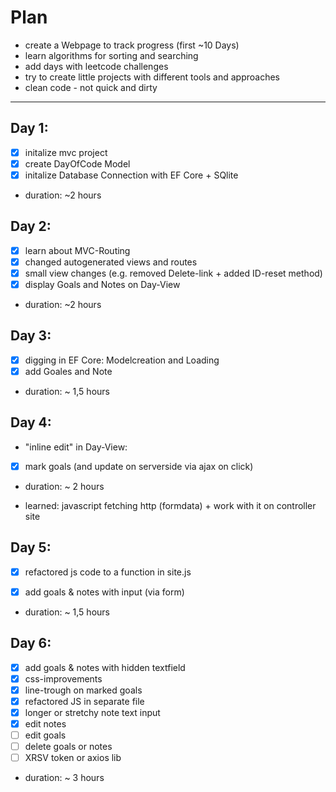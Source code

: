 # Plan
- create a Webpage to track progress (first ~10 Days)
- learn algorithms for sorting and searching
- add days with leetcode challenges
- try to create little projects with different tools and approaches
- clean code - not quick and dirty
- - - 

## Day 1:
- [x] initalize mvc project
- [x] create DayOfCode Model
- [x] initalize Database Connection with EF Core + SQlite

- duration: ~2 hours

## Day 2:
- [x] learn about MVC-Routing
- [x] changed autogenerated views and routes
- [x] small view changes (e.g. removed Delete-link + added ID-reset method)
- [x] display Goals and Notes on Day-View

- duration: ~2 hours

## Day 3:
- [x] digging in EF Core: Modelcreation and Loading
- [x] add Goales and Note

- duration: ~ 1,5 hours

## Day 4:
- "inline edit" in Day-View:
- [x] mark goals (and update on serverside via ajax on click)


- duration: ~ 2 hours

- learned: javascript fetching http (formdata) + work with it on controller site

## Day 5:
- [x] refactored js code to a function in site.js
- [x] add goals & notes with input (via form)


- duration: ~ 1,5 hours

## Day 6:
- [x] add goals & notes with hidden textfield
- [x] css-improvements
- [x] line-trough on marked goals
- [x] refactored JS in separate file
- [x] longer or stretchy note text input
- [x] edit notes
- [ ] edit goals
- [ ] delete goals or notes
- [ ] XRSV token or axios lib

- duration: ~ 3 hours